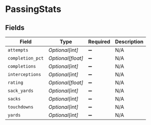 # PassingStats


## Fields

| Field              | Type               | Required           | Description        |
| ------------------ | ------------------ | ------------------ | ------------------ |
| `attempts`         | *Optional[int]*    | :heavy_minus_sign: | N/A                |
| `completion_pct`   | *Optional[float]*  | :heavy_minus_sign: | N/A                |
| `completions`      | *Optional[int]*    | :heavy_minus_sign: | N/A                |
| `interceptions`    | *Optional[int]*    | :heavy_minus_sign: | N/A                |
| `rating`           | *Optional[float]*  | :heavy_minus_sign: | N/A                |
| `sack_yards`       | *Optional[int]*    | :heavy_minus_sign: | N/A                |
| `sacks`            | *Optional[int]*    | :heavy_minus_sign: | N/A                |
| `touchdowns`       | *Optional[int]*    | :heavy_minus_sign: | N/A                |
| `yards`            | *Optional[int]*    | :heavy_minus_sign: | N/A                |